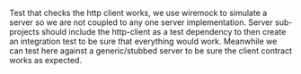 Test that checks the http client works, we use wiremock to simulate a server so we are not coupled
to any one server implementation. Server sub-projects should include the http-client as a test dependency
to then create an integration test to be sure that everything would work. Meanwhile we can test here
against a generic/stubbed server to be sure the client contract works as expected.

